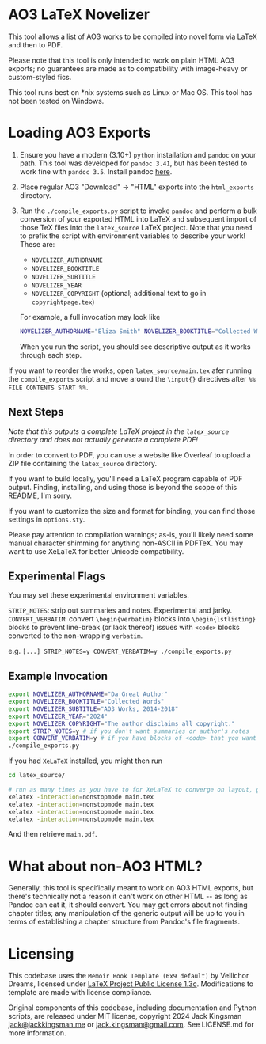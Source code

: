 # AO3 LaTeX Novelizer

This tool allows a list of AO3 works to be compiled into novel form via LaTeX and then to PDF.

Please note that this tool is only intended to work on plain HTML AO3 exports; no guarantees are made as to compatibility with image-heavy or custom-styled fics.

This tool runs best on *nix systems such as Linux or Mac OS. This tool has not been tested on Windows.

# Loading AO3 Exports

1. Ensure you have a modern (3.10+) `python` installation and `pandoc` on your path. This tool was developed for `pandoc 3.41`, but has been tested to work fine with `pandoc 3.5`. Install pandoc [here](https://pandoc.org/installing.html).

1. Place regular AO3 "Download" -> "HTML" exports into the `html_exports` directory.

1. Run the `./compile_exports.py` script to invoke `pandoc` and perform a bulk conversion of your exported HTML into LaTeX and subsequent import of those TeX files into the `latex_source` LaTeX project. Note that you need to prefix the script with environment variables to describe your work! These are:
    * `NOVELIZER_AUTHORNAME`
    * `NOVELIZER_BOOKTITLE`
    * `NOVELIZER_SUBTITLE`
    * `NOVELIZER_YEAR`
    * `NOVELIZER_COPYRIGHT` (optional; additional text to go in `copyrightpage.tex`)

    For example, a full invocation may look like
    ```bash
    NOVELIZER_AUTHORNAME="Eliza Smith" NOVELIZER_BOOKTITLE="Collected Works" NOVELIZER_SUBTITLE="AO3 Follies" NOVELIZER_YEAR="1984" ./compile_exports.py
    ```

    When you run the script, you should see descriptive output as it works through each step.

If you want to reorder the works, open `latex_source/main.tex` afer running the `compile_exports` script and move around the `\input{}` directives after `%% FILE CONTENTS START %%`.

## Next Steps

*Note that this outputs a complete LaTeX project in the `latex_source` directory and does not actually generate a complete PDF!*

In order to convert to PDF, you can use a website like Overleaf to upload a ZIP file containing the `latex_source` directory.

If you want to build locally, you'll need a LaTeX program capable of PDF output. Finding, installing, and using those is beyond the scope of this README, I'm sorry.

If you want to customize the size and format for binding, you can find those settings in `options.sty`.

Please pay attention to compilation warnings; as-is, you'll likely need some manual character shimming for anything non-ASCII in PDFTeX. You may want to use XeLaTeX for better Unicode compatibility.

## Experimental Flags
You may set these experimental environment variables.

`STRIP_NOTES`: strip out summaries and notes. Experimental and janky.
`CONVERT_VERBATIM`: convert `\begin{verbatim}` blocks into `\begin{lstlisting}` blocks to prevent line-break (or lack thereof) issues with `<code>` blocks converted to the non-wrapping `verbatim`.

e.g. `[...] STRIP_NOTES=y CONVERT_VERBATIM=y ./compile_exports.py`


## Example Invocation

```bash
export NOVELIZER_AUTHORNAME="Da Great Author"
export NOVELIZER_BOOKTITLE="Collected Words"
export NOVELIZER_SUBTITLE="AO3 Works, 2014-2018"
export NOVELIZER_YEAR="2024"
export NOVELIZER_COPYRIGHT="The author disclaims all copyright."
export STRIP_NOTES=y # if you don't want summaries or author's notes
export CONVERT_VERBATIM=y # if you have blocks of <code> that you want to line wrap instead of run off the page
./compile_exports.py
```

If you had `XeLaTeX` installed, you might then run

```bash
cd latex_source/

# run as many times as you have to for XeLaTeX to converge on layout, generate a ToC, etc.
xelatex -interaction=nonstopmode main.tex
xelatex -interaction=nonstopmode main.tex
xelatex -interaction=nonstopmode main.tex
xelatex -interaction=nonstopmode main.tex
```

And then retrieve `main.pdf`.

# What about non-AO3 HTML?
Generally, this tool is specifically meant to work on AO3 HTML exports, but there's technically not a reason it can't work on other HTML -- as long as Pandoc can eat it, it should convert. You may get errors about not finding chapter titles; any manipulation of the generic output will be up to you in terms of establishing a chapter structure from Pandoc's file fragments.

# Licensing

This codebase uses the `Memoir Book Template (6x9 default)` by Vellichor Dreams, licensed under [LaTeX Project Public License 1.3c](https://www.latex-project.org/lppl/lppl-1-3c/). Modifications to template are made with license compliance.

Original components of this codebase, including documentation and Python scripts, are released under MIT license, copyright 2024 Jack Kingsman <jack@jackkingsman.me> or <jack.kingsman@gmail.com>. See LICENSE.md for more information.

